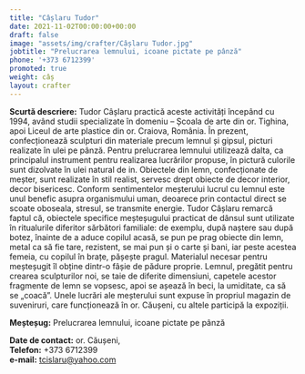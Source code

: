 ```yaml
---
title: "Câșlaru Tudor"
date: 2021-11-02T00:00:00+00:00
draft: false
image: "assets/img/crafter/Câșlaru Tudor.jpg"
jobtitle: "Prelucrarea lemnului, icoane pictate pe pânză"
phone: '+373 6712399'
promoted: true
weight: câș
layout: crafter
---
```

**Scurtă  descriere:** Tudor Câșlaru practică aceste activități începând cu 1994, având studii specializate în domeniu – Școala de arte din or. Tighina, apoi Liceul de arte plastice din or. Craiova, România. În prezent, confecționează sculpturi din materiale precum lemnul și  gipsul,  picturi  realizate  în  ulei  pe  pânză.  Pentru  prelucrarea lemnului  utilizează  dalta,  ca  principalul  instrument  pentru realizarea lucrărilor propuse, în pictură culorile sunt dizolvate în ulei natural de in. Obiectele din lemn, confecționate de meșter, sunt realizate în stil realist, servesc drept obiecte de decor interior, decor  bisericesc.  Conform  sentimentelor  meșterului  lucrul  cu lemnul este unul benefic asupra organismului uman, deoarece prin contactul direct se scoate oboseala, stresul, se transmite energie. Tudor Câșlaru remarcă faptul că, obiectele specifice meșteșugului practicat de dânsul sunt utilizate în ritualurile diferitor sărbători familiale: de exemplu, după naștere sau după botez, înainte de a aduce copilul acasă, se pun pe prag obiecte din lemn, metal ca să fie tare, rezistent, se mai pun și o carte și bani, iar peste acestea femeia, cu copilul în brațe, pășește pragul. Materialul  necesar  pentru  meșteșugit  îl  obține  dintr-o  fâșie  de pădure proprie. Lemnul, pregătit pentru crearea sculpturilor noi, se taie de diferite dimensiuni, capetele acestor fragmente de lemn se vopsesc, apoi se așează în beci, la umiditate, ca să se „coacă”. Unele lucrări ale meșterului sunt expuse în propriul magazin de suveniruri, care funcționează în or. Căușeni, cu altele participă la expoziții.

**Meșteșug:** Prelucrarea lemnului, icoane pictate pe pânză  

**Date de contact:** or. Căușeni,  
**Telefon:** +373 6712399  
**e-mail:**  tcislaru@yahoo.com